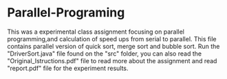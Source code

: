 # Parallel-Programing
This was a experimental class assignment focusing on parallel programming,and calculation of speed ups from serial to parallel. This file contains parallel version of quick sort, merge sort and bubble sort. Run the "DriverSort.java" file found on the "src" folder, you can also read the "Original_Istructions.pdf" file to read more about the assignment and read "report.pdf" file for the experiment results.  
